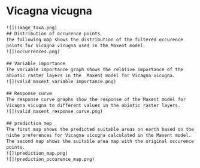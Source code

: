 # Vicagna vicugna 
    ![](image_taxa.png) 
    ## Distribution of occurence points 
    The following map shows the distribution of the filtered occurence points for Vicagna vicugna used in the Maxent model. 
    ![](occurrences.png)
    
    ## Variable importance 
    The variable importance graph shows the relative importance of the abiotic raster layers in the  Maxent model for Vicagna vicugna. 
    ![](valid_maxent_variable_importance.png)
    
    ## Response curve 
    The response curve graphs show the response of the Maxent model for Vicagna vicugna to different values in the abiotic raster layers. 
    ![](valid_maxent_response_curve.png)
    
    ## prediction map 
    The first map shows the predicted suitable areas on earth based on the niche preferences for Vicagna vicugna calculated in the Maxent model. The second map shows the suitable area map with the original occurence points. 
    ![](prediction_map.png)
    ![](prediction_occurence_map.png)
    
